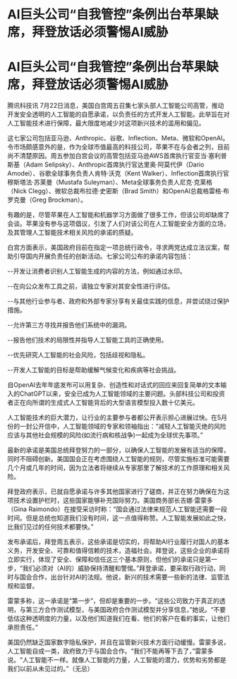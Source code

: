 # AI巨头公司“自我管控”条例出台苹果缺席，拜登放话必须警惕AI威胁

# AI巨头公司“自我管控”条例出台苹果缺席，拜登放话必须警惕AI威胁

腾讯科技讯
7月22日消息，美国白宫周五召集七家头部人工智能公司高管，推动开发安全透明的人工智能的自愿承诺，以负责任的方式开发人工智能。此举旨在对人工智能技术进行保障，最大限度地减少对这项新兴技术的滥用和偏见。

这七家公司包括亚马逊、Anthropic、谷歌、Inflection、Meta、微软和OpenAI。令市场颇感意外的是，作为全球市值最高的科技公司，苹果不在与会者之列，目前尚不清楚原因。周五参加白宫会议的高管包括亚马逊AWS首席执行官亚当·塞利普斯基（Adam
Selipsky）、Anthropic首席执行官达里奥·阿莫代伊（Dario Amodei）、谷歌全球事务负责人肯特·沃克（Kent
Walker）、Inflection首席执行官穆斯塔法·苏莱曼（Mustafa Suleyman）、Meta全球事务负责人尼克·克莱格（Nick
Clegg）、微软总裁布拉德·史密斯（Brad Smith）和OpenAI总裁格雷格·布罗克曼（Greg Brockman）。

有趣的是，尽管苹果在人工智能和机器学习方面做了很多工作，但该公司却缺席了会谈。苹果没有参与这项倡议，引发了人们对该公司在人工智能安全方面的立场，及其管理人工智能技术相关风险的承诺的质疑。

白宫方面表示，美国政府目前在指定一项总统行政令，寻求两党达成立法议案，帮助引导国内开展负责任的创新活动。七家公司公布的承诺内容包括：

\--开发让消费者识别人工智能生成的内容的方法，例如通过水印。

\--在向公众发布工具之前，请独立专家对其安全性进行评估。

\--与其他行业参与者、政府和外部专家分享有关最佳实践的信息，并尝试绕过保护措施。

\--允许第三方寻找并报告他们系统中的漏洞。

\--报告他们技术的局限性并指导人工智能工具的正确使用。

\--优先研究人工智能的社会风险，包括歧视和隐私。

\--开发人工智能的目标是帮助缓解气候变化和疾病等社会挑战。

自OpenAI去年年底发布可以用复杂、创造性和对话式的回应来回复简单的文本输入的ChatGPT以来，安全已成为人工智能领域的主要问题。头部科技公司和投资者正在向所谓的生成式人工智能背后的大型语言模型投入数十亿美元。

人工智能技术的巨大潜力，让行业的主要参与者都公开表示担心进展过快。在5月份的一封公开信中，人工智能领域的专家和领袖指出：“减轻人工智能灭绝的风险应该与其他社会规模的风险(如流行病和核战争)一起成为全球优先事项。”

最新的承诺是美国总统拜登努力的一部分，以确保人工智能的发展有适当的保障，同时不阻碍创新。美国国会正在考虑围绕人工智能的规则，尽管实施标准可能需要几个月或几年的时间，因为立法者将继续从专家那里了解技术的工作原理和相关风险。

拜登政府表示，已就自愿承诺与许多其他国家进行了磋商，并正在努力确保在为这项技术设置护栏时，这些国家能够补充国际努力。美国商务部长吉娜·雷蒙多（Gina
Raimondo）在接受采访时称：“国会通过法律来规范人工智能还需要一段时间。但是总统也知道我们没有时间，这一点值得称赞。人工智能发展如此之快，比我们见过的任何技术都要快。”

发布承诺后，拜登周五表示，这些承诺是切实的，将帮助AI行业履行对国人的基本义务，开发安全、可靠和值得信赖的技术，造福社会。拜登说，这些企业的承诺将立即实行，体现了安全、保障和信任这三个基本原则，但他们的承诺只是第一步，“我们必须对（AI的）威胁保持清醒和警惕。”拜登承诺，要采取行政行动，同时与国会合作，出台针对AI的法规。他说，新兴的技术需要一些新的法律、监管法规和监督。

雷蒙多称，这一承诺是“第一步”，但却是重要的一步。“这些公司致力于真正的透明，与第三方合作测试模型，与美国政府合作测试模型并分享信息，”她说。“不要低估这种透明度的力量，以及他们知道我们在看、他们的客户在看的事实，让他们承担责任。”

美国仍然缺乏国家数字隐私保护，并且在监管新兴技术方面行动缓慢。雷蒙多说，人工智能自成一类，政府致力于与国会合作。“我们不能再等下去了，”雷蒙多说。“人工智能不一样。就像人工智能的力量，人工智能的潜力，优势和劣势都是我们以前从未见过的。”（无忌）

